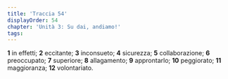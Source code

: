 ```yaml
---
title: 'Traccia 54'
displayOrder: 54
chapter: 'Unità 3: Su dai, andiamo!'
tags:
---
```


**1** in effetti; **2** eccitante; **3** inconsueto; **4** sicurezza; **5** collaborazione; **6** preoccupato; **7** superiore; **8** allagamento; **9** approntarlo; **10** peggiorato; **11** maggioranza; **12** volontariato.
